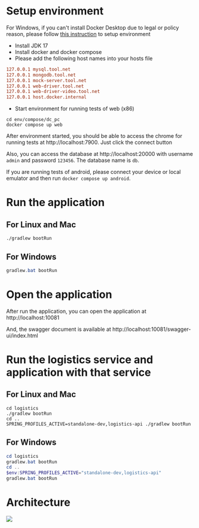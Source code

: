 # Setup environment

For Windows, if you can't install Docker Desktop due to legal or policy reason, please
follow [this instruction](windows_without_docker_desktop.md) to setup environment

* Install JDK 17
* Install docker and docker compose
* Please add the following host names into your hosts file

```ini
127.0.0.1 mysql.tool.net
127.0.0.1 mongodb.tool.net
127.0.0.1 mock-server.tool.net
127.0.0.1 web-driver.tool.net
127.0.0.1 web-driver-video.tool.net
127.0.0.1 host.docker.internal
```

* Start environment for running tests of web (x86)

```shell
cd env/compose/dc_pc
docker compose up web
```

After environment started, you should be able to access the chrome for running tests at http://localhost:7900. Just click the connect button

Also, you can access the database at http://localhost:20000 with username `admin` and password `123456`. The database name is `db`.

If you are running tests of android, please connect your device or local emulator and then run `docker compose up android`.

# Run the application

## For Linux and Mac

```shell
./gradlew bootRun
```

## For Windows

```powershell
gradlew.bat bootRun
```

# Open the application

After run the application, you can open the application at http://localhost:10081

And, the swagger document is available at http://localhost:10081/swagger-ui/index.html

# Run the logistics service and application with that service

## For Linux and Mac

```shell
cd logistics
./gradlew bootRun
cd ..
SPRING_PROFILES_ACTIVE=standalone-dev,logistics-api ./gradlew bootRun
```

## For Windows

```powershell
cd logistics
gradlew.bat bootRun
cd ..
$env:SPRING_PROFILES_ACTIVE="standalone-dev,logistics-api"
gradlew.bat bootRun
```

# Architecture

![](arch.jpg)
